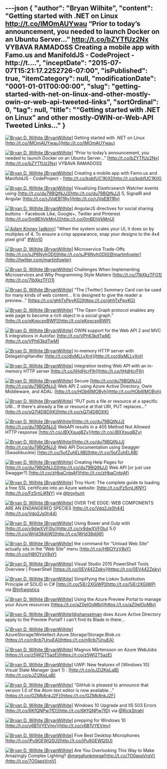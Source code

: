 ---json
{
  "author": "Bryan Wilhite",
  "content": "Getting started with .NET on Linux http://t.co/lMOmAUYwau “Prior to today’s announcement, you needed to launch Docker on an Ubuntu Server…” http://t.co/bZYTfUz2Nx VYBAVA RAMADOSS Creating a mobile app with Famo.us and ManifoldJS - CodeProject - http://t....",
  "inceptDate": "2015-07-07T15:21:17.2252726-07:00",
  "isPublished": true,
  "itemCategory": null,
  "modificationDate": "0001-01-01T00:00:00",
  "slug": "getting-started-with-net-on-linux-and-other-mostly-owin-or-web-api-tweeted-links",
  "sortOrdinal": 0,
  "tag": null,
  "title": "“Getting started with .NET on Linux” and other mostly-OWIN-or-Web-API Tweeted Links…"
}
---

[<img alt="Bryan D. Wilhite [BryanWilhite]" src="https://songhay.blob.core.windows.net/shared-social-twitter/BryanWilhite.jpeg">](http://t.co/UNdqV0Z1zz "Bryan D. Wilhite [BryanWilhite]") Getting started with .NET on Linux [http://t.co/lMOmAUYwau](http://t.co/lMOmAUYwau)

[<img alt="Bryan D. Wilhite [BryanWilhite]" src="https://songhay.blob.core.windows.net/shared-social-twitter/BryanWilhite.jpeg">](http://t.co/UNdqV0Z1zz "Bryan D. Wilhite [BryanWilhite]") “Prior to today’s announcement, you needed to launch Docker on an Ubuntu Server…” [http://t.co/bZYTfUz2Nx](http://t.co/bZYTfUz2Nx) VYBAVA RAMADOSS

[<img alt="Bryan D. Wilhite [BryanWilhite]" src="https://songhay.blob.core.windows.net/shared-social-twitter/BryanWilhite.jpeg">](http://t.co/UNdqV0Z1zz "Bryan D. Wilhite [BryanWilhite]") Creating a mobile app with Famo.us and ManifoldJS - CodeProject - [http://t.co/kobfUC1KjX](http://t.co/kobfUC1KjX)

[<img alt="Bryan D. Wilhite [BryanWilhite]" src="https://songhay.blob.core.windows.net/shared-social-twitter/BryanWilhite.jpeg">](http://t.co/UNdqV0Z1zz "Bryan D. Wilhite [BryanWilhite]") Visualizing Elasticsearch Watcher events using [http://t.co/du79BQtNJJ](http://t.co/du79BQtNJJ) 5, SignalR and Angular [http://t.co/rJVqEB11Ry](http://t.co/rJVqEB11Ry)

[<img alt="Bryan D. Wilhite [BryanWilhite]" src="https://songhay.blob.core.windows.net/shared-social-twitter/BryanWilhite.jpeg">](http://t.co/UNdqV0Z1zz "Bryan D. Wilhite [BryanWilhite]") AngularJS directives for social sharing buttons - Facebook Like, Google+, Twitter and Pinterest [http://t.co/0mBEhVkMnU](http://t.co/0mBEhVkMnU)

[<img alt="Adam Kinney [adkinn]" src="https://songhay.blob.core.windows.net/shared-social-twitter/adkinn.jpeg">](http://t.co/wBWmKgu3NM "Adam Kinney [adkinn]") "When the system scales your UI, it does so by multiples of 4. To ensure a crisp appearance, snap your designs to the 4x4 pixel grid" [#Win10](http://search.twitter.com/search?q=%23Win10)

[<img alt="Bryan D. Wilhite [BryanWilhite]" src="https://songhay.blob.core.windows.net/shared-social-twitter/BryanWilhite.jpeg">](http://t.co/UNdqV0Z1zz "Bryan D. Wilhite [BryanWilhite]") Microservice Trade-Offs [http://t.co/sJP6NyhODI](http://t.co/sJP6NyhODI)[@martinfowler](http://twitter.com/martinfowler)

[<img alt="Bryan D. Wilhite [BryanWilhite]" src="https://songhay.blob.core.windows.net/shared-social-twitter/BryanWilhite.jpeg">](http://t.co/UNdqV0Z1zz "Bryan D. Wilhite [BryanWilhite]") Challenges When Implementing Microservices and Why Programming Style Matters [http://t.co/7IbXkzTFO1](http://t.co/7IbXkzTFO1)

[<img alt="Bryan D. Wilhite [BryanWilhite]" src="https://songhay.blob.core.windows.net/shared-social-twitter/BryanWilhite.jpeg">](http://t.co/UNdqV0Z1zz "Bryan D. Wilhite [BryanWilhite]") “The [Twitter] Summary Card can be used for many kinds of web content… It is designed to give the reader a preview…” [https://t.co/ghhTxPpyKG](https://t.co/ghhTxPpyKG)

[<img alt="Bryan D. Wilhite [BryanWilhite]" src="https://songhay.blob.core.windows.net/shared-social-twitter/BryanWilhite.jpeg">](http://t.co/UNdqV0Z1zz "Bryan D. Wilhite [BryanWilhite]") “The Open Graph protocol enables any web page to become a rich object in a social graph.” [http://t.co/pKqscsnBWP](http://t.co/pKqscsnBWP)

[<img alt="Bryan D. Wilhite [BryanWilhite]" src="https://songhay.blob.core.windows.net/shared-social-twitter/BryanWilhite.jpeg">](http://t.co/UNdqV0Z1zz "Bryan D. Wilhite [BryanWilhite]") OWIN support for the Web API 2 and MVC 5 integrations in Autofac [http://t.co/VPh63kdTwM](http://t.co/VPh63kdTwM)

[<img alt="Bryan D. Wilhite [BryanWilhite]" src="https://songhay.blob.core.windows.net/shared-social-twitter/BryanWilhite.jpeg">](http://t.co/UNdqV0Z1zz "Bryan D. Wilhite [BryanWilhite]") in-memory HTTP server with DelegatingHandler [http://t.co/dlxMLLyXnt](http://t.co/dlxMLLyXnt)

[<img alt="Bryan D. Wilhite [BryanWilhite]" src="https://songhay.blob.core.windows.net/shared-social-twitter/BryanWilhite.jpeg">](http://t.co/UNdqV0Z1zz "Bryan D. Wilhite [BryanWilhite]") integration testing Web API with an in-memory HTTP server [http://t.co/ljHdHcrFlh](http://t.co/ljHdHcrFlh)

[<img alt="Bryan D. Wilhite [BryanWilhite]" src="https://songhay.blob.core.windows.net/shared-social-twitter/BryanWilhite.jpeg">](http://t.co/UNdqV0Z1zz "Bryan D. Wilhite [BryanWilhite]") Secure [http://t.co/du79BQtNJJ](http://t.co/du79BQtNJJ) Web API 2 using Azure Active Directory, Owin Middleware, and ADAL: [http://t.co/HOb6IMOByh](http://t.co/HOb6IMOByh)

[<img alt="Bryan D. Wilhite [BryanWilhite]" src="https://songhay.blob.core.windows.net/shared-social-twitter/BryanWilhite.jpeg">](http://t.co/UNdqV0Z1zz "Bryan D. Wilhite [BryanWilhite]") “PUT puts a file or resource at a specific URI… If there's already a file or resource at that URI, PUT replaces…” [http://t.co/sQ7l4D8DXK](http://t.co/sQ7l4D8DXK)

[<img alt="Bryan D. Wilhite [BryanWilhite]" src="https://songhay.blob.core.windows.net/shared-social-twitter/BryanWilhite.jpeg">](http://t.co/UNdqV0Z1zz "Bryan D. Wilhite [BryanWilhite]")[http://t.co/du79BQtNJJ](http://t.co/du79BQtNJJ) WebAPI results in a 405 Method Not Allowed HTTP response [http://t.co/JBXXsugBZy](http://t.co/JBXXsugBZy)

[<img alt="Bryan D. Wilhite [BryanWilhite]" src="https://songhay.blob.core.windows.net/shared-social-twitter/BryanWilhite.jpeg">](http://t.co/UNdqV0Z1zz "Bryan D. Wilhite [BryanWilhite]")[http://t.co/du79BQtNJJ](http://t.co/du79BQtNJJ) Web API Documentation using Swagger [Swashbuckle] [http://t.co/5ofZuhEL6B](http://t.co/5ofZuhEL6B)

[<img alt="Bryan D. Wilhite [BryanWilhite]" src="https://songhay.blob.core.windows.net/shared-social-twitter/BryanWilhite.jpeg">](http://t.co/UNdqV0Z1zz "Bryan D. Wilhite [BryanWilhite]") Creating Help Pages for [http://t.co/du79BQtNJJ](http://t.co/du79BQtNJJ) Web API [or just use Swagger?] [http://t.co/zHbaCntpAf](http://t.co/zHbaCntpAf)

[<img alt="Bryan D. Wilhite [BryanWilhite]" src="https://songhay.blob.core.windows.net/shared-social-twitter/BryanWilhite.jpeg">](http://t.co/UNdqV0Z1zz "Bryan D. Wilhite [BryanWilhite]") Troy Hunt: The complete guide to loading a free SSL certificate into an Azure website: [http://t.co/Fz5rnLjKNY](http://t.co/Fz5rnLjKNY) via [@troyhunt](http://twitter.com/troyhunt)

[<img alt="Bryan D. Wilhite [BryanWilhite]" src="https://songhay.blob.core.windows.net/shared-social-twitter/BryanWilhite.jpeg">](http://t.co/UNdqV0Z1zz "Bryan D. Wilhite [BryanWilhite]") OVER THE EDGE: WEB COMPONENTS ARE AN ENDANGERED SPECIES [http://t.co/Vdq2Js0h44](http://t.co/Vdq2Js0h44)

[<img alt="Bryan D. Wilhite [BryanWilhite]" src="https://songhay.blob.core.windows.net/shared-social-twitter/BryanWilhite.jpeg">](http://t.co/UNdqV0Z1zz "Bryan D. Wilhite [BryanWilhite]") Using Bower and Gulp with [http://t.co/v9dwXVF0Iu](http://t.co/v9dwXVF0Iu) 5.0 [http://t.co/WrId38djjW](http://t.co/WrId38djjW)

[<img alt="Bryan D. Wilhite [BryanWilhite]" src="https://songhay.blob.core.windows.net/shared-social-twitter/BryanWilhite.jpeg">](http://t.co/UNdqV0Z1zz "Bryan D. Wilhite [BryanWilhite]") the command for “Unload Web Site” actually sits in the “Web Site” menu [http://t.co/H8IOYzV8sY](http://t.co/H8IOYzV8sY)

[<img alt="Bryan D. Wilhite [BryanWilhite]" src="https://songhay.blob.core.windows.net/shared-social-twitter/BryanWilhite.jpeg">](http://t.co/UNdqV0Z1zz "Bryan D. Wilhite [BryanWilhite]") Visual Studio 2015 PowerShell Tools Overview | PowerShell [https://t.co/0EV442Zpky](https://t.co/0EV442Zpky)

[<img alt="Bryan D. Wilhite [BryanWilhite]" src="https://songhay.blob.core.windows.net/shared-social-twitter/BryanWilhite.jpeg">](http://t.co/UNdqV0Z1zz "Bryan D. Wilhite [BryanWilhite]") Simplifying the Liskov Substitution Principle of SOLID in C# [http://t.co/5jEr2XGjWP](http://t.co/5jEr2XGjWP) via [@Infragistics](http://twitter.com/Infragistics)

[<img alt="Bryan D. Wilhite [BryanWilhite]" src="https://songhay.blob.core.windows.net/shared-social-twitter/BryanWilhite.jpeg">](http://t.co/UNdqV0Z1zz "Bryan D. Wilhite [BryanWilhite]") Using the Azure Preview Portal to manage your Azure resources [https://t.co/aZ0eIOoMbj](https://t.co/aZ0eIOoMbj)

[<img alt="Bryan D. Wilhite [BryanWilhite]" src="https://songhay.blob.core.windows.net/shared-social-twitter/BryanWilhite.jpeg">](http://t.co/UNdqV0Z1zz "Bryan D. Wilhite [BryanWilhite]")[@shanselman](http://twitter.com/shanselman) does Azure Active Directory apply to the Preview Portal? I can't find its Blade in there...

[<img alt="Bryan D. Wilhite [BryanWilhite]" src="https://songhay.blob.core.windows.net/shared-social-twitter/BryanWilhite.jpeg">](http://t.co/UNdqV0Z1zz "Bryan D. Wilhite [BryanWilhite]") AzureStorage/Wintellect.Azure.Storage/Storage.Blob.cs [https://t.co/n9cb7UnuEA](https://t.co/n9cb7UnuEA)

[<img alt="Bryan D. Wilhite [BryanWilhite]" src="https://songhay.blob.core.windows.net/shared-social-twitter/BryanWilhite.jpeg">](http://t.co/UNdqV0Z1zz "Bryan D. Wilhite [BryanWilhite]") Magnus Mårtensson on Azure WebJobs [https://t.co/z5WI2T5azE](https://t.co/z5WI2T5azE)

[<img alt="Bryan D. Wilhite [BryanWilhite]" src="https://songhay.blob.core.windows.net/shared-social-twitter/BryanWilhite.jpeg">](http://t.co/UNdqV0Z1zz "Bryan D. Wilhite [BryanWilhite]") UWP: New features of [Windows 10] Visual State Manager (part 1) : [http://t.co/pJZj2KpLqB](http://t.co/pJZj2KpLqB)

[<img alt="Bryan D. Wilhite [BryanWilhite]" src="https://songhay.blob.core.windows.net/shared-social-twitter/BryanWilhite.jpeg">](http://t.co/UNdqV0Z1zz "Bryan D. Wilhite [BryanWilhite]") “GitHub is pleased to announce that version 1.0 of the Atom text editor is now available…” [https://t.co/GZMk8nkJ2F](https://t.co/GZMk8nkJ2F)

[<img alt="Bryan D. Wilhite [BryanWilhite]" src="https://songhay.blob.core.windows.net/shared-social-twitter/BryanWilhite.jpeg">](http://t.co/UNdqV0Z1zz "Bryan D. Wilhite [BryanWilhite]") Windows 10 Upgrade and IIS 503 Errors [http://t.co/6KfQNPw7fD](http://t.co/6KfQNPw7fD) via [@RickStrahl](http://twitter.com/RickStrahl)

[<img alt="Bryan D. Wilhite [BryanWilhite]" src="https://songhay.blob.core.windows.net/shared-social-twitter/BryanWilhite.jpeg">](http://t.co/UNdqV0Z1zz "Bryan D. Wilhite [BryanWilhite]") prepping for Windows 10 [http://t.co/v6B1VYEVmv](http://t.co/v6B1VYEVmv)

[<img alt="Bryan D. Wilhite [BryanWilhite]" src="https://songhay.blob.core.windows.net/shared-social-twitter/BryanWilhite.jpeg">](http://t.co/UNdqV0Z1zz "Bryan D. Wilhite [BryanWilhite]") Five Best Desktop Microphones [http://t.co/jPu9GEWQSU](http://t.co/jPu9GEWQSU)

[<img alt="Bryan D. Wilhite [BryanWilhite]" src="https://songhay.blob.core.windows.net/shared-social-twitter/BryanWilhite.jpeg">](http://t.co/UNdqV0Z1zz "Bryan D. Wilhite [BryanWilhite]") Are You Overlooking This Way to Make Amazingly Complex Lighting? [@megafunkmega](http://twitter.com/megafunkmega)[http://t.co/7O0apsVrqV](http://t.co/7O0apsVrqV)
